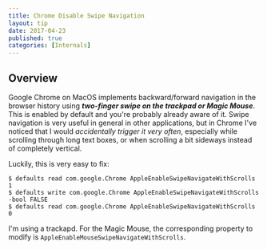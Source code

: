 ```yaml
---
title: Chrome Disable Swipe Navigation
layout: tip
date: 2017-04-23
published: true
categories: [Internals]
---
```


## Overview

Google Chrome on MacOS implements backward/forward navigation in the browser history using *__two-finger swipe on the trackpad or Magic Mouse__*. This is enabled by default and you're probably already aware of it. Swipe navigation is very useful in general in other applications, but in Chrome I've noticed that I would _accidentally trigger it very often_, especially while scrolling through long text boxes, or when scrolling a bit sideways instead of completely vertical.

Luckily, this is very easy to fix:

```
$ defaults read com.google.Chrome AppleEnableSwipeNavigateWithScrolls
1
$ defaults write com.google.Chrome AppleEnableSwipeNavigateWithScrolls -bool FALSE
$ defaults read com.google.Chrome AppleEnableSwipeNavigateWithScrolls
0
```

I'm using a trackapd. For the Magic Mouse, the corresponding property to modify is ```AppleEnableMouseSwipeNavigateWithScrolls```.
